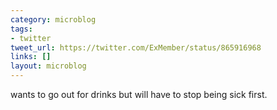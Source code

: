 ```yaml
---
category: microblog
tags:
- twitter
tweet_url: https://twitter.com/ExMember/status/865916968
links: []
layout: microblog
---
```

wants to go out for drinks but will have to stop being sick first.
